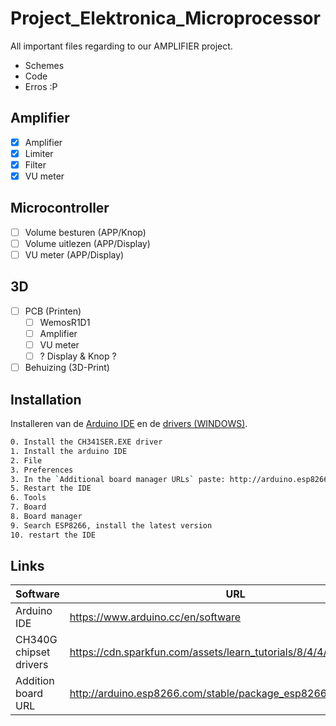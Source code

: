 # Project_Elektronica_Microprocessor
All important files regarding to our AMPLIFIER project. 

- Schemes
- Code
- Erros :P

## Amplifier

- [x] Amplifier
- [x] Limiter
- [x] Filter
- [x] VU meter

## Microcontroller
- [ ] Volume besturen (APP/Knop)
- [ ] Volume uitlezen (APP/Display)
- [ ] VU meter (APP/Display)

## 3D
- [ ] PCB (Printen)
    - [ ] WemosR1D1
    - [ ] Amplifier
    - [ ] VU meter
    - [ ] ? Display & Knop ?
- [ ] Behuizing (3D-Print)

## Installation

Installeren van de [Arduino IDE](https://www.arduino.cc/en/software) en de [drivers (WINDOWS)](https://cdn.sparkfun.com/assets/learn_tutorials/8/4/4/CH341SER.EXE).

```sh
0. Install the CH341SER.EXE driver
1. Install the arduino IDE
2. File
3. Preferences
3. In the `Additional board manager URLs` paste: http://arduino.esp8266.com/stable/package_esp8266com_index.json
5. Restart the IDE
6. Tools
7. Board
8. Board manager
9. Search ESP8266, install the latest version
10. restart the IDE
```

## Links

| Software | URL |
| ------ | ------ |
| Arduino IDE | https://www.arduino.cc/en/software |
| CH340G chipset drivers | https://cdn.sparkfun.com/assets/learn_tutorials/8/4/4/CH341SER.EXE |
| Addition board URL | http://arduino.esp8266.com/stable/package_esp8266com_index.json |

